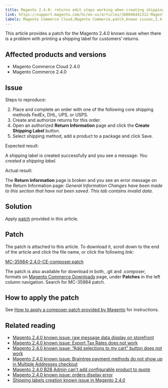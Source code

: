```yaml
---
title: Magento 2.4.0: returns edit stops working when creating shipping label 
link: https://support.magento.com/hc/en-us/articles/360046441312-Magento-2-4-0-returns-edit-stops-working-when-creating-shipping-label-
labels: Magento Commerce Cloud,Magento Commerce,patch,known issues,2.4.0,shipping label,return
---
```


This article provides a patch for the Magento 2.4.0 known issue when there is a problem with printing a shipping label for customers’ returns.

 Affected products and versions
------------------------------

 
 * Magento Commerce Cloud 2.4.0
 * Magento Commerce 2.4.0
 
 Issue
-----

 Steps to reproduce:

 
 2. Place and complete an order with one of the following core shipping methods FedEx, DHL, UPS, or USPS.
 4. Create and authorize returns for this order.
 6. Open an authorized **Return Information** page and click the **Create Shipping Label** button. 
 8. Select shipping method, add a product to a package and click Save. 
 
 Expected result:

 A shipping label is created successfully and you see a message: *You created a shipping label.*  
  
Actual result:

 The **Return Information** page is broken and you see an error message on the Return Information page: *General Information Changes have been made to this section that have not been saved. This tab contains invalid data*. 

 Solution
--------

 Apply [patch](https://support.magento.com/hc/en-us/article_attachments/360063124151/MC-35984-2.4.0-CE-composer.patch) provided in this article.

 Patch
-----

 The patch is attached to this article. To download it, scroll down to the end of the article and click the file name, or click the following link:

 [MC-35984-2.4.0-CE-composer.patch](https://support.magento.com/hc/en-us/article_attachments/360063124151/MC-35984-2.4.0-CE-composer.patch)

 The patch is also available for download in both, .git and .composer, formats on [Magento Commerce Downloads](https://magento.com/tech-resources/download) page, under **Patches** in the left column navigation. Search for MC-35984 patch. 

 How to apply the patch
----------------------

 See [How to apply a composer patch provided by Magento](https://support.magento.com/hc/en-us/articles/360028367731) for instructions.

 Related reading
---------------

 
 * [Magento 2.4.0 known issue: raw message data display on storefront](https://support.magento.com/hc/en-us/articles/360045804332)
 * [Magento 2.4.0 known issue: Export Tax Rates does not work](https://support.magento.com/hc/en-us/articles/360045850032)
 * [Magento 2.4.0 known issue: “Add selections to my cart” button does not work](https://support.magento.com/hc/en-us/articles/360045838312)
 * [Magento 2.4.0 known issue: Braintree payment methods do not show up in Multiple Addresses checkout](https://support.magento.com/hc/en-us/articles/360046354992)
 * [Magento 2.4.0 B2B Admin can't add configurable product to quote](https://support.magento.com/hc/en-us/articles/360046801971-Magento-2-4-0-known-issue-B2B-Admin-cannot-add-a-configurable-product-to-a-quote)
 * [Magento 2.4.0 known issue: orders display error](https://support.magento.com/hc/en-us/articles/360046802271-Magento-2-4-0-known-issue-orders-display-error)
 * [Shipping labels creation known issue in Magento 2.4.0](https://support.magento.com/hc/en-us/articles/360046750171-Shipping-labels-creation-known-issue-in-Magento-2-4-0)
 
